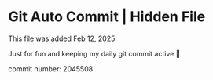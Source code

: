 # Git Auto Commit | Hidden File

This file was added Feb 12, 2025

Just for fun and keeping my daily git commit active 🤪

commit number: 2045508
